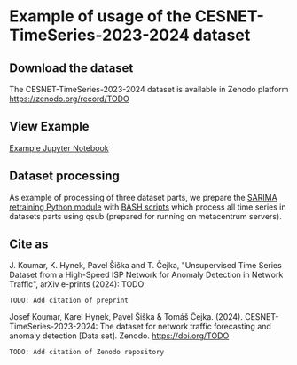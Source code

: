 # Example of usage of the CESNET-TimeSeries-2023-2024 dataset

## Download the dataset

The CESNET-TimeSeries-2023-2024 dataset is available in Zenodo platform <https://zenodo.org/record/TODO>

## View Example

[Example Jupyter Notebook](https://github.com/koumajos/CESNET-TimeSeries-2023-2024-Example/blob/main/example.ipynb)

## Dataset processing

As example of processing of three dataset parts, we prepare the [SARIMA retraining Python module](https://github.com/koumajos/CESNET-TimeSeries-2023-2024-Example/blob/main/sarima_retraining.py) with [BASH scripts](https://github.com/koumajos/CESNET-TimeSeries-2023-2024-Example/tree/main/metacentrum_scripts/) which process all time series in datasets parts using qsub (prepared for running on metacentrum servers).

## Cite as

J. Koumar, K. Hynek, Pavel Šiška and T. Čejka, "Unsupervised Time Series Dataset from a High-Speed ISP Network for Anomaly Detection in Network Traffic", arXiv e-prints (2024): TODO

```
TODO: Add citation of preprint
```

Josef Koumar, Karel Hynek, Pavel Šiška & Tomáš Čejka. (2024). CESNET-TimeSeries-2023-2024: The dataset for network traffic forecasting and anomaly detection [Data set]. Zenodo. <https://doi.org/TODO>

```
TODO: Add citation of Zenodo repository
```
